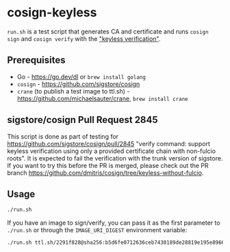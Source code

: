 # cosign-keyless
`run.sh` is a test script that generates CA and certificate and
runs `cosign sign` and `cosign verify` with the ["keyless verification"](https://docs.sigstore.dev/cosign/keyless/).

## Prerequisites
- Go - https://go.dev/dl or `brew install golang`
- `cosign` - https://github.com/sigstore/cosign
- `crane` (to publish a test image to ttl.sh) - https://github.com/michaelsauter/crane, `brew install crane`

## sigstore/cosign Pull Request 2845
This script is done as part of testing for https://github.com/sigstore/cosign/pull/2845 "verify command: support keyless verification using only a provided certificate chain with non-fulcio roots".
It is expected to fail the verification with the trunk version of sigstore. If you want to try this
before the PR is merged, please check out the PR branch https://github.com/dmitris/cosign/tree/keyless-without-fulcio.

## Usage
```bash
./run.sh
```

If you have an image to sign/verify, you can pass it as the first parameter to `./run.sh`
or through the `IMAGE_URI_DIGEST` environment variable:
```bash
./run.sh ttl.sh/2291f828@sha256:b5d6fe0712636ceb7430189de28819e195e8966372edfc2d9409d79402a0dc16
```
